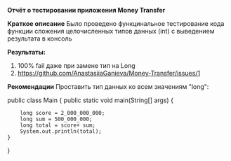 **Отчёт о тестировании приложения Money Transfer**

**Краткое описание**
Было проведено функцинальное тестирование кода функции сложения целочисленных типов данных (int) с выведением результата в консоль

**Результаты:**

1. 100% fail даже при замене тип на Long
2. https://github.com/AnastasiiaGanieva/Money-Transfer/issues/1

**Рекомендации**
Проставить тип данных ко всем значениям "long":

public class Main {
    public static void main(String[] args) {
        
        long score = 2_000_000_000;
        long sum = 500_000_000;
        long total = score+ sum;
        System.out.println(total);
    }
}
